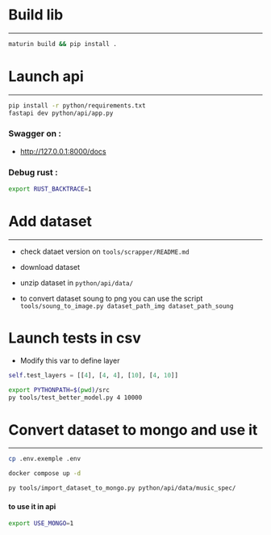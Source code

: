 # Build lib

---

```bash
maturin build && pip install .
```

# Launch api

---

```bash
pip install -r python/requirements.txt
fastapi dev python/api/app.py
```

### Swagger on :

- http://127.0.0.1:8000/docs

### Debug rust :

```bash
export RUST_BACKTRACE=1
```

# Add dataset

---

- check dataet version on `tools/scrapper/README.md`
- download dataset
- unzip dataset in `python/api/data/`

- to convert dataset soung to png you can use the script `tools/soung_to_image.py dataset_path_img dataset_path_soung`


# Launch tests in csv

- Modify this var to define layer   
```python
self.test_layers = [[4], [4, 4], [10], [4, 10]]
```

```bash
export PYTHONPATH=$(pwd)/src
py tools/test_better_model.py 4 10000
```


# Convert dataset to mongo and use it

---

```bash
cp .env.exemple .env
```
```bash
docker compose up -d
```
```bash
py tools/import_dataset_to_mongo.py python/api/data/music_spec/
```
#### to use it in api
```bash
export USE_MONGO=1
```
